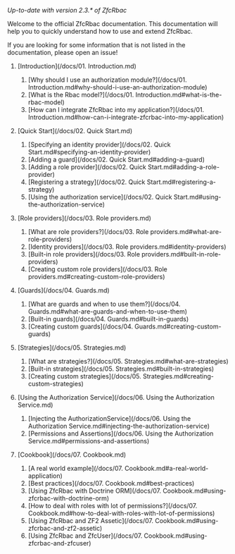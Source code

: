 _Up-to-date with version 2.3.* of ZfcRbac_

Welcome to the official ZfcRbac documentation. This documentation will help you to quickly understand how to use
and extend ZfcRbac.

If you are looking for some information that is not listed in the documentation, please open an issue!

1. [Introduction](/docs/01. Introduction.md)
   1. [Why should I use an authorization module?](/docs/01. Introduction.md#why-should-i-use-an-authorization-module)
   2. [What is the Rbac model?](/docs/01. Introduction.md#what-is-the-rbac-model)
   3. [How can I integrate ZfcRbac into my application?](/docs/01. Introduction.md#how-can-i-integrate-zfcrbac-into-my-application)

2. [Quick Start](/docs/02. Quick Start.md)
   1. [Specifying an identity provider](/docs/02. Quick Start.md#specifying-an-identity-provider)
   2. [Adding a guard](/docs/02. Quick Start.md#adding-a-guard)
   3. [Adding a role provider](/docs/02. Quick Start.md#adding-a-role-provider)
   5. [Registering a strategy](/docs/02. Quick Start.md#registering-a-strategy)
   6. [Using the authorization service](/docs/02. Quick Start.md#using-the-authorization-service)

3. [Role providers](/docs/03. Role providers.md)
   1. [What are role providers?](/docs/03. Role providers.md#what-are-role-providers)
   2. [Identity providers](/docs/03. Role providers.md#identity-providers)
   3. [Built-in role providers](/docs/03. Role providers.md#built-in-role-providers)
   4. [Creating custom role providers](/docs/03. Role providers.md#creating-custom-role-providers)

4. [Guards](/docs/04. Guards.md)
   1. [What are guards and when to use them?](/docs/04. Guards.md#what-are-guards-and-when-to-use-them)
   2. [Built-in guards](/docs/04. Guards.md#built-in-guards)
   3. [Creating custom guards](/docs/04. Guards.md#creating-custom-guards)

5. [Strategies](/docs/05. Strategies.md)
   1. [What are strategies?](/docs/05. Strategies.md#what-are-strategies)
   2. [Built-in strategies](/docs/05. Strategies.md#built-in-strategies)
   3. [Creating custom strategies](/docs/05. Strategies.md#creating-custom-strategies)

6. [Using the Authorization Service](/docs/06. Using the Authorization Service.md)
   1. [Injecting the AuthorizationService](/docs/06. Using the Authorization Service.md#injecting-the-authorization-service)
   2. [Permissions and Assertions](/docs/06. Using the Authorization Service.md#permissions-and-assertions)

7. [Cookbook](/docs/07. Cookbook.md)
   1. [A real world example](/docs/07. Cookbook.md#a-real-world-application)
   2. [Best practices](/docs/07. Cookbook.md#best-practices)
   3. [Using ZfcRbac with Doctrine ORM](/docs/07. Cookbook.md#using-zfcrbac-with-doctrine-orm)
   4. [How to deal with roles with lot of permissions?](/docs/07. Cookbook.md#how-to-deal-with-roles-with-lot-of-permissions)
   5. [Using ZfcRbac and ZF2 Assetic](/docs/07. Cookbook.md#using-zfcrbac-and-zf2-assetic)
   6. [Using ZfcRbac and ZfcUser](/docs/07. Cookbook.md#using-zfcrbac-and-zfcuser)
